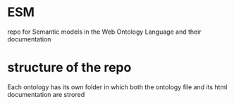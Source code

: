 # ESM
repo for Semantic models in the Web Ontology Language and their documentation

# structure of the repo
Each ontology has its own folder in which both the ontology file and its html documentation are strored